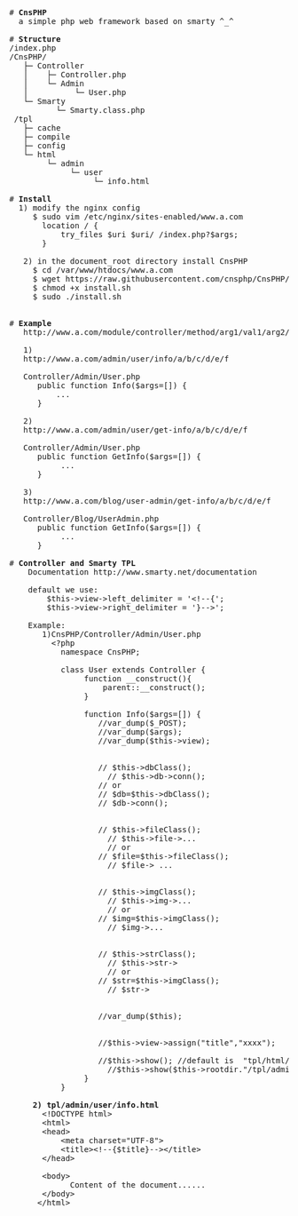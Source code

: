 <pre>
# <b>CnsPHP</b>
  a simple php web framework based on smarty ^_^

# <b>Structure</b>
/index.php
/CnsPHP/
   ├─ Controller
   │    ├─ Controller.php
   │    └─ Admin
   │          └─ User.php
   └─ Smarty
          └─ Smarty.class.php
 /tpl
   ├─ cache
   ├─ compile
   ├─ config
   └─ html
        └─ admin
             └─ user
                  └─ info.html							

# <b>Install</b>  
  1) modify the nginx config   
     $ sudo vim /etc/nginx/sites-enabled/www.a.com
       location / {
           try_files $uri $uri/ /index.php?$args;
       }

   2) in the document_root directory install CnsPHP
     $ cd /var/www/htdocs/www.a.com 
     $ wget https://raw.githubusercontent.com/cnsphp/CnsPHP/master/install.sh
     $ chmod +x install.sh
     $ sudo ./install.sh


# <b>Example</b>							
   http://www.a.com/module/controller/method/arg1/val1/arg2/val2/arg3/val3
   
   1)
   http://www.a.com/admin/user/info/a/b/c/d/e/f
   
   Controller/Admin/User.php
      public function Info($args=[]) {
          ...
      }
   
   2)
   http://www.a.com/admin/user/get-info/a/b/c/d/e/f
   
   Controller/Admin/User.php
      public function GetInfo($args=[]) {
           ...
      }
   
   3)
   http://www.a.com/blog/user-admin/get-info/a/b/c/d/e/f
   
   Controller/Blog/UserAdmin.php
      public function GetInfo($args=[]) {
           ...
      }   
   
# <b>Controller and Smarty TPL</b> 
    Documentation http://www.smarty.net/documentation
    
    default we use:
        $this->view->left_delimiter = '&lt;!--{';
        $this->view->right_delimiter = '}--&gt;';
        
    Example:
       1)CnsPHP/Controller/Admin/User.php
         &lt;?php
           namespace CnsPHP;
           
           class User extends Controller {
                function __construct(){
                    parent::__construct();
                }
           
                function Info($args=[]) {
                   //var_dump($_POST);
                   //var_dump($args);
                   //var_dump($this->view);
           		
           		
                   // $this->dbClass();
           		     // $this->db->conn();		
           	       // or 
                   // $db=$this->dbClass();
                   // $db->conn();
           
           		
                   // $this->fileClass();
              		 // $this->file->...
           		     // or
                   // $file=$this->fileClass();
           		     // $file-> ...
           
           		
                   // $this->imgClass();  
           		     // $this->img->...
           		     // or
                   // $img=$this->imgClass(); 
           		     // $img->...
           
           		
                   // $this->strClass();  
           		     // $this->str->
           		     // or
                   // $str=$this->imgClass(); 
           		     // $str->
           
           		
                   //var_dump($this);         
           
           		
                   //$this->view->assign("title","xxxx");
           		 
                   //$this->show(); //default is  "tpl/html/admin/user/info.html"
           		     //$this->show($this->rootdir."/tpl/admin/user/info.html");
                }
           } 
    
     <b>2) tpl/admin/user/info.html</b>
       &lt;!DOCTYPE html&gt;
       &lt;html&gt;
       &lt;head&gt;
           &lt;meta charset="UTF-8"&gt;
           &lt;title&gt;&lt;!--{$title}--&gt;&lt;/title&gt;
       &lt;/head&gt;

       &lt;body&gt;
             Content of the document......
       &lt;/body&gt;
      &lt;/html&gt; 
</pre>
